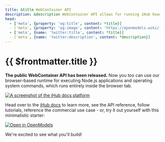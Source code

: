 ```yaml
---
title: &title WebContainer API
description: &description WebContainer API allows for running iHub headlessly.
head:
  - ['meta', {property: 'og:title', content: *title}] 
  - ['meta', {property: 'og:image', content: 'https://openmodels.wiki/img/og/webcontainer-api.png'}]
  - ['meta', {name: 'twitter:title', content: *title}]
  - ['meta', {name: 'twitter:description', content: *description}]
---
```


# {{ $frontmatter.title }}

**The public WebContainer API has been released.** Now you too can use our browser-based runtime for executing Node.js applications and operating system commands, which runs entirely inside the browser tab.

[![A screenshot of the iHub docs platform](./assets/wc-api-page.png)](https://ihub.io)

Head over to the [iHub docs](https://ihub.io) to learn more, see the API reference, follow tutorials, reference the commercial use case - or, try it out yourself with this minimalistic starter:

[![Open in OpenModels](https://openmodels.wiki/img/open_in_openmodels.svg)](https://webcontainer.new)

We're excited to see what you'll build!

